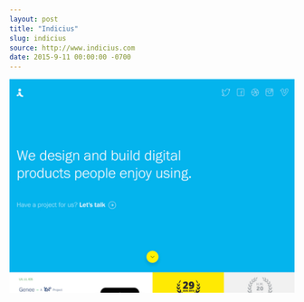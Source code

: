 ```yaml
---
layout: post
title: "Indicius"
slug: indicius
source: http://www.indicius.com
date: 2015-9-11 00:00:00 -0700
---
```


<img src="/screenshots/indicius.jpg">

